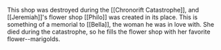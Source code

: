 This shop was destroyed during the [[Chronorift Catastrophe]], and [[Jeremiah]]'s flower shop [[Philo]] was created in its place. This is something of a memorial to [[Bella]], the woman he was in love with. She died during the catastrophe, so he fills the flower shop with her favorite flower--marigolds.